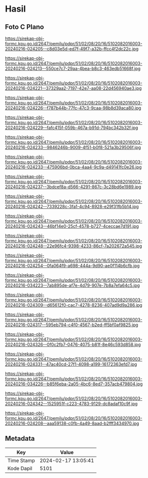 # Hasil

## Foto C Plano

https://sirekap-obj-formc.kpu.go.id/2647/pemilu/pdpr/51/02/08/20/16/5102082016003-20240216-024205--c8d03e5d-ed7f-49f7-a32b-ffcc4f2dc22c.jpg

https://sirekap-obj-formc.kpu.go.id/2647/pemilu/pdpr/51/02/08/20/16/5102082016003-20240216-024213--550ce7c7-29aa-4bea-b8c3-463edb51668f.jpg

https://sirekap-obj-formc.kpu.go.id/2647/pemilu/pdpr/51/02/08/20/16/5102082016003-20240216-024221--37329aa2-7197-42e7-aa08-22d456940ae3.jpg

https://sirekap-obj-formc.kpu.go.id/2647/pemilu/pdpr/51/02/08/20/16/5102082016003-20240216-024226--f787b44b-77fc-47c3-9caa-98b8d39aca80.jpg

https://sirekap-obj-formc.kpu.go.id/2647/pemilu/pdpr/51/02/08/20/16/5102082016003-20240216-024229--fafc415f-059b-467a-b91d-794bc342b32f.jpg

https://sirekap-obj-formc.kpu.go.id/2647/pemilu/pdpr/51/02/08/20/16/5102082016003-20240216-024233--9846246b-9009-4f51-b0f8-521a3b29506f.jpg

https://sirekap-obj-formc.kpu.go.id/2647/pemilu/pdpr/51/02/08/20/16/5102082016003-20240216-024233--475906bd-0bca-4aa4-9c9a-d49141fc0e26.jpg

https://sirekap-obj-formc.kpu.go.id/2647/pemilu/pdpr/51/02/08/20/16/5102082016003-20240216-024237--3bdcef8a-d566-4291-867c-3c28bd6e1989.jpg

https://sirekap-obj-formc.kpu.go.id/2647/pemilu/pdpr/51/02/08/20/16/5102082016003-20240216-024242--7339228c-3fa1-4c94-8928-e29f31fb5b14.jpg

https://sirekap-obj-formc.kpu.go.id/2647/pemilu/pdpr/51/02/08/20/16/5102082016003-20240216-024243--46bf14e0-25cf-4578-b727-4ceccae7d191.jpg

https://sirekap-obj-formc.kpu.go.id/2647/pemilu/pdpr/51/02/08/20/16/5102082016003-20240216-024248--22e96fc4-9398-4233-86cf-7a202672a545.jpg

https://sirekap-obj-formc.kpu.go.id/2647/pemilu/pdpr/51/02/08/20/16/5102082016003-20240216-024254--0fa064f9-a698-444a-9d90-ae0f114b6cfb.jpg

https://sirekap-obj-formc.kpu.go.id/2647/pemilu/pdpr/51/02/08/20/16/5102082016003-20240216-034223--7ab895de-af7e-4d79-907e-7b8a7efa64c5.jpg

https://sirekap-obj-formc.kpu.go.id/2647/pemilu/pdpr/51/02/08/20/16/5102082016003-20240216-024309--d65612f0-cac7-4278-8236-407ad9d9a286.jpg

https://sirekap-obj-formc.kpu.go.id/2647/pemilu/pdpr/51/02/08/20/16/5102082016003-20240216-024317--595eb794-c4f0-4567-b2ed-ff5bf0af9825.jpg

https://sirekap-obj-formc.kpu.go.id/2647/pemilu/pdpr/51/02/08/20/16/5102082016003-20240216-024326--0f0c2fb7-0476-4075-b81f-8e46c593d858.jpg

https://sirekap-obj-formc.kpu.go.id/2647/pemilu/pdpr/51/02/08/20/16/5102082016003-20240216-024331--47ac40cd-27f1-4098-a199-16172363efd7.jpg

https://sirekap-obj-formc.kpu.go.id/2647/pemilu/pdpr/51/02/08/20/16/5102082016003-20240216-034226--b85f6eba-2a05-4bc6-8ed7-357acb479804.jpg

https://sirekap-obj-formc.kpu.go.id/2647/pemilu/pdpr/51/02/08/20/16/5102082016003-20240216-024342--1525951f-c223-4783-9129-dc8adaf10c9f.jpg

https://sirekap-obj-formc.kpu.go.id/2647/pemilu/pdpr/51/02/08/20/16/5102082016003-20240216-024208--aaa59138-c0fb-4a49-8aad-b2fff3434970.jpg


## Metadata

| Key        | Value               |
| ---------- | ------------------- |
| Time Stamp | 2024-02-17 13:05:41 |
| Kode Dapil | 5101                |



